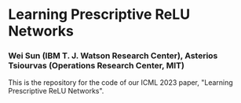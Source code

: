 # Learning Prescriptive ReLU Networks


### Wei Sun (IBM T. J. Watson Research Center), Asterios Tsiourvas (Operations Research Center, MIT)

This is the repository for the code of our ICML 2023 paper, "Learning Prescriptive ReLU Networks". 
